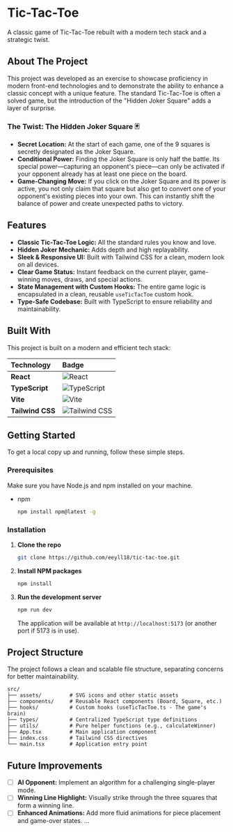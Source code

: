 # Tic-Tac-Toe

A classic game of Tic-Tac-Toe rebuilt with a modern tech stack and a strategic twist.

<!-- **[Live Demo Link]** `[PROJENİZİN CANLI LİNKİ]` -->

## About The Project

This project was developed as an exercise to showcase proficiency in modern front-end technologies and to demonstrate the ability to enhance a classic concept with a unique feature. The standard Tic-Tac-Toe is often a solved game, but the introduction of the "Hidden Joker Square" adds a layer of surprise.

### The Twist: The Hidden Joker Square 🃏

-   **Secret Location:** At the start of each game, one of the 9 squares is secretly designated as the Joker Square.
-   **Conditional Power:** Finding the Joker Square is only half the battle. Its special power—capturing an opponent's piece—can only be activated if your opponent already has at least one piece on the board.
-   **Game-Changing Move:** If you click on the Joker Square and its power is active, you not only claim that square but also get to convert one of your opponent's existing pieces into your own. This can instantly shift the balance of power and create unexpected paths to victory.

## Features

-   **Classic Tic-Tac-Toe Logic:** All the standard rules you know and love.
-   **Hidden Joker Mechanic:** Adds depth and high replayability.
-   **Sleek & Responsive UI:** Built with Tailwind CSS for a clean, modern look on all devices.
-   **Clear Game Status:** Instant feedback on the current player, game-winning moves, draws, and special actions.
-   **State Management with Custom Hooks:** The entire game logic is encapsulated in a clean, reusable `useTicTacToe` custom hook.
-   **Type-Safe Codebase:** Built with TypeScript to ensure reliability and maintainability.

## Built With

This project is built on a modern and efficient tech stack:

| Technology | Badge |
| :--- | :--- |
| **React** | ![React](https://img.shields.io/badge/React-20232A?style=for-the-badge&logo=react&logoColor=61DAFB) |
| **TypeScript** | ![TypeScript](https://img.shields.io/badge/TypeScript-007ACC?style=for-the-badge&logo=typescript&logoColor=white) |
| **Vite** | ![Vite](https://img.shields.io/badge/Vite-646CFF?style=for-the-badge&logo=vite&logoColor=white) |
| **Tailwind CSS** | ![Tailwind CSS](https://img.shields.io/badge/Tailwind_CSS-38B2AC?style=for-the-badge&logo=tailwind-css&logoColor=white) |


## Getting Started

To get a local copy up and running, follow these simple steps.

### Prerequisites

Make sure you have Node.js and npm installed on your machine.
*   npm
    ```sh
    npm install npm@latest -g
    ```

### Installation

1.  **Clone the repo**
    ```sh
    git clone https://github.com/eeyll18/tic-tac-toe.git
    ```
2.  **Install NPM packages**
    ```sh
    npm install
    ```
3.  **Run the development server**
    ```sh
    npm run dev
    ```
    The application will be available at `http://localhost:5173` (or another port if 5173 is in use).

## Project Structure

The project follows a clean and scalable file structure, separating concerns for better maintainability.

```
src/
├── assets/         # SVG icons and other static assets
├── components/     # Reusable React components (Board, Square, etc.)
├── hooks/          # Custom hooks (useTicTacToe.ts - The game's brain)
├── types/          # Centralized TypeScript type definitions
├── utils/          # Pure helper functions (e.g., calculateWinner)
├── App.tsx         # Main application component
├── index.css       # Tailwind CSS directives
└── main.tsx        # Application entry point
```

## Future Improvements

-   [ ] **AI Opponent:** Implement an algorithm for a challenging single-player mode.
-   [ ] **Winning Line Highlight:** Visually strike through the three squares that form a winning line.
-   [ ] **Enhanced Animations:** Add more fluid animations for piece placement and game-over states.
...